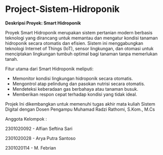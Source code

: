 # Project-Sistem-Hidroponik
**Deskripsi Proyek: Smart Hidroponik**

Proyek Smart Hidroponik merupakan sistem pertanian modern berbasis teknologi yang dirancang untuk memantau dan mengatur kondisi tanaman hidroponik secara otomatis dan efisien. Sistem ini menggabungkan teknologi Internet of Things (IoT), sensor lingkungan, dan otomasi untuk menciptakan lingkungan tumbuh optimal bagi tanaman tanpa memerlukan tanah.

Fitur utama dari Smart Hidroponik meliputi:
* Memonitor kondisi lingkungan hidroponik secara otomatis.
* Mengontrol atap pelindung dan pasokan nutrisi secara otomatis.
* Mendeteksi keberadaan gas berbahaya atau tanaman busuk.
* Memberikan respon cepat terhadap kondisi yang tidak ideal.

Projek Ini dikembangkan untuk memenuhi tugas akhir mata kuliah Sistem Digital
dengan Dosen Pengampu Muhamad Radzi Rathomi, S.Kom., M.Cs

Anggota Kelompok :

2301020092 - Alfian Seftina Sari 

2301020028 - Arya Putra Santoso

2301020114 - M. Febrian
